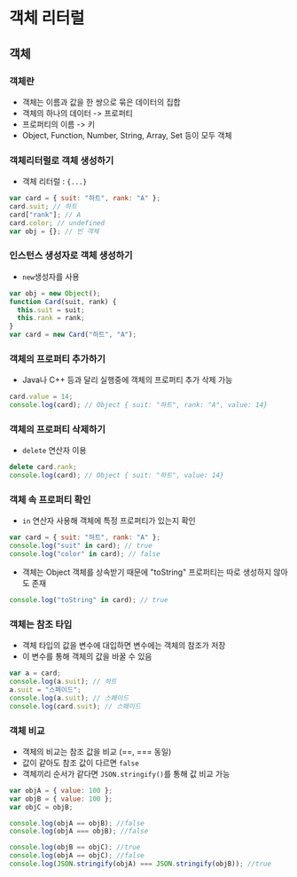 # 객체 리터럴

## 객체

### 객체란

- 객체는 이름과 값을 한 쌍으로 묶은 데이터의 집합
- 객체의 하나의 데이터 -> 프로퍼티
- 프로퍼티의 이름 -> 키
- Object, Function, Number, String, Array, Set 등이 모두 객체

### 객체리터럴로 객체 생성하기

- 객체 리터럴 : `{...}`

```js
var card = { suit: "하트", rank: "A" };
card.suit; // 하트
card["rank"]; // A
card.color; // undefined
var obj = {}; // 빈 객체
```

### 인스턴스 생성자로 객체 생성하기

- `new`생성자를 사용

```js
var obj = new Object();
function Card(suit, rank) {
  this.suit = suit;
  this.rank = rank;
}
var card = new Card("하트", "A");
```

### 객체의 프로퍼티 추가하기

- Java나 C++ 등과 달리 실행중에 객체의 프로퍼티 추가 삭제 가능

```js
card.value = 14;
console.log(card); // Object { suit: "하트", rank: "A", value: 14}
```

### 객체의 프로퍼티 삭제하기

- `delete` 연산자 이용

```js
delete card.rank;
console.log(card); // Object { suit: "하트", value: 14}
```

### 객체 속 프로퍼티 확인

- `in` 연산자 사용해 객체에 특정 프로퍼티가 있는지 확인

```js
var card = { suit: "하트", rank: "A" };
console.log("suit" in card); // true
console.log("color" in card); // false
```

- 객체는 Object 객체를 상속받기 때문에 "toString" 프로퍼티는 따로 생성하지 않아도 존재

```js
console.log("toString" in card); // true
```

### 객체는 참조 타입

- 객체 타입의 값을 변수에 대입하면 변수에는 객체의 참조가 저장
- 이 변수를 통해 객체의 값을 바꿀 수 있음

```js
var a = card;
console.log(a.suit); // 하트
a.suit = "스페이드";
console.log(a.suit); // 스페이드
console.log(card.suit); // 스페이드
```

### 객체 비교

- 객체의 비교는 참조 값을 비교 (==, === 동일)
- 값이 같아도 참조 값이 다르면 `false`
- 객체끼리 순서가 같다면 `JSON.stringify()`를 통해 값 비교 가능

```js
var objA = { value: 100 };
var objB = { value: 100 };
var objC = objB;

console.log(objA == objB); //false
console.log(objA === objB); //false

console.log(objB == objC); //true
console.log(objA == objC); //false
console.log(JSON.stringify(objA) === JSON.stringify(objB)); //true
```

